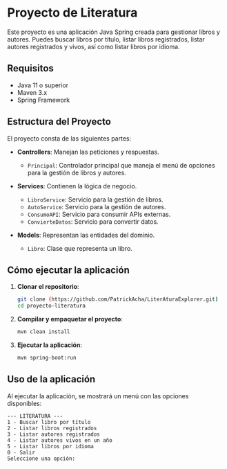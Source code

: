 # Proyecto de Literatura

Este proyecto es una aplicación Java Spring creada para gestionar libros y autores. Puedes buscar libros por título, listar libros registrados, listar autores registrados y vivos, así como listar libros por idioma.

## Requisitos

- Java 11 o superior
- Maven 3.x
- Spring Framework

## Estructura del Proyecto

El proyecto consta de las siguientes partes:

- **Controllers**: Manejan las peticiones y respuestas.
  - `Principal`: Controlador principal que maneja el menú de opciones para la gestión de libros y autores.
  
- **Services**: Contienen la lógica de negocio.
  - `LibroService`: Servicio para la gestión de libros.
  - `AutoService`: Servicio para la gestión de autores.
  - `ConsumoAPI`: Servicio para consumir APIs externas.
  - `ConvierteDatos`: Servicio para convertir datos.

- **Models**: Representan las entidades del dominio.
  - `Libro`: Clase que representa un libro.

## Cómo ejecutar la aplicación

1. **Clonar el repositorio**:
    ```bash
    git clone (https://github.com/PatrickAcha/LiterAturaExplorer.git)
    cd proyecto-literatura
    ```

2. **Compilar y empaquetar el proyecto**:
    ```bash
    mvn clean install
    ```

3. **Ejecutar la aplicación**:
    ```bash
    mvn spring-boot:run
    ```

## Uso de la aplicación

Al ejecutar la aplicación, se mostrará un menú con las opciones disponibles:

```plaintext
--- LITERATURA ---
1 - Buscar libro por título
2 - Listar libros registrados
3 - Listar autores registrados
4 - Listar autores vivos en un año
5 - Listar libros por idioma
0 - Salir
Seleccione una opción:

